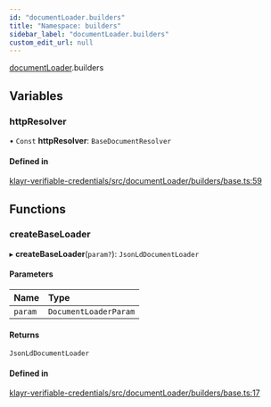 ```yaml
---
id: "documentLoader.builders"
title: "Namespace: builders"
sidebar_label: "documentLoader.builders"
custom_edit_url: null
---
```


[documentLoader](documentLoader.md).builders

## Variables

### httpResolver

• `Const` **httpResolver**: `BaseDocumentResolver`

#### Defined in

[klayr-verifiable-credentials/src/documentLoader/builders/base.ts:59](https://github.com/aldhosutra/klayr-did/blob/4de9da3/packages/klayr-verifiable-credentials/src/documentLoader/builders/base.ts#L59)

## Functions

### createBaseLoader

▸ **createBaseLoader**(`param?`): `JsonLdDocumentLoader`

#### Parameters

| Name | Type |
| :------ | :------ |
| `param` | `DocumentLoaderParam` |

#### Returns

`JsonLdDocumentLoader`

#### Defined in

[klayr-verifiable-credentials/src/documentLoader/builders/base.ts:17](https://github.com/aldhosutra/klayr-did/blob/4de9da3/packages/klayr-verifiable-credentials/src/documentLoader/builders/base.ts#L17)
